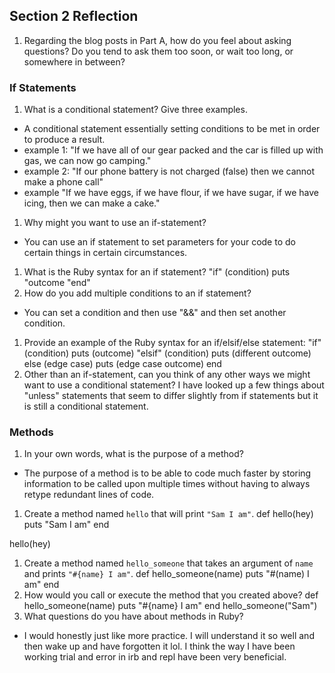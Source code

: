 ## Section 2 Reflection

1. Regarding the blog posts in Part A, how do you feel about asking questions? Do you tend to ask them too soon, or wait too long, or somewhere in between?

### If Statements

1. What is a conditional statement? Give three examples.
- A conditional statement essentially setting conditions to be met in order to produce a result.
- example 1: "If we have all of our gear packed and the car is filled up with gas, we can now go camping."
- example 2: "If our phone battery is not charged (false) then we cannot make a phone call"
- example "If we have eggs, if we have flour, if we have sugar, if we have icing, then we can make a cake."

1. Why might you want to use an if-statement?
- You can use an if statement to set parameters for your code to do certain things in certain circumstances.

1. What is the Ruby syntax for an if statement?
"if"  (condition)
  puts "outcome
"end"
1. How do you add multiple conditions to an if statement?
- You can set a condition and then use "&&" and then set another condition.

1. Provide an example of the Ruby syntax for an if/elsif/else statement:
"if" (condition)
  puts (outcome)
"elsif" (condition)
  puts (different outcome)
else (edge case)
  puts (edge case outcome)
end
1. Other than an if-statement, can you think of any other ways we might want to use a conditional statement?
I have looked up a few things about "unless" statements that seem to differ slightly from if statements but it is still a conditional statement.
### Methods

1. In your own words, what is the purpose of a method?
  - The purpose of a method is to be able to code much faster by storing information to be called upon multiple times without having to always retype redundant lines of code.
1. Create a method named `hello` that will print `"Sam I am"`.
def hello(hey)
  puts "Sam I am"
end

hello(hey)


1. Create a method named `hello_someone` that takes an argument of `name` and prints `"#{name} I am"`.
def hello_someone(name)
  puts "#(name) I am"
end
1. How would you call or execute the method that you created above?
def hello_someone(name)
  puts "#{name} I am"
end
hello_someone("Sam")
1. What questions do you have about methods in Ruby?
- I would honestly just like more practice.  I will understand it so well and then wake up and have forgotten it lol.  I think the way I have been working trial and error in irb and repl have been very beneficial.
